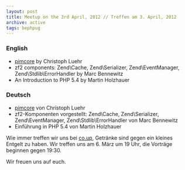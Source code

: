 ```yaml
---
layout: post
title: Meetup on the 3rd April, 2012 // Treffen am 3. April, 2012
archive: active
tags: bephpug
---
```


### English

 * [pimcore](http://www.pimcore.org/) by Christoph Luehr
 * zf2 components: Zend\Cache, Zend\Serializer, Zend\EventManager, Zend\Stdlib\ErrorHandler by Marc Bennewitz
 * An Introduction to PHP 5.4 by Martin Holzhauer

### Deutsch

 * [pimcore](http://www.pimcore.org/) von Christoph Luehr
 * zf2-Komponenten vorgestellt: Zend\Cache, Zend\Serializer, Zend\EventManager, Zend\Stdlib\ErrorHandler von Marc Bennewitz
 * Einf&uuml;hrung in PHP 5.4 von Martin Holzhauer

Wie immer treffen wir uns bei [co.up](http://www.bephpug.de/location.html),
Getränke sind gegen ein kleines Entgelt zu haben. Wir treffen uns am 6. März um 19 Uhr,
die Vorträge beginnen gegen 19:30.

Wir freuen uns auf euch.
